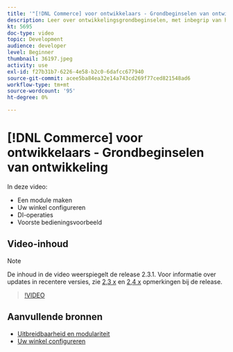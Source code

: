 ```yaml
---
title: '"[!DNL Commerce] voor ontwikkelaars - Grondbeginselen van ontwikkeling"'
description: Leer over ontwikkelingsgrondbeginselen, met inbegrip van het creëren van een module, het vormen van uw opslag, de verrichtingen van DI, en een voorcontrolemechanismevoorbeeld.
kt: 5695
doc-type: video
topic: Development
audience: developer
level: Beginner
thumbnail: 36197.jpeg
activity: use
exl-id: f27b31b7-6226-4e58-b2c0-6dafcc677940
source-git-commit: acee5ba84ea32e14a743cd269f77ced821548ad6
workflow-type: tm+mt
source-wordcount: '95'
ht-degree: 0%

---
```


# [!DNL Commerce] voor ontwikkelaars - Grondbeginselen van ontwikkeling

In deze video:

- Een module maken
- Uw winkel configureren
- DI-operaties
- Voorste bedieningsvoorbeeld

## Video-inhoud

>[!NOTE]
>
>De inhoud in de video weerspiegelt de release 2.3.1. Voor informatie over updates in recentere versies, zie [ 2,3 x](https://devdocs.magento.com/guides/v2.3/release-notes/bk-release-notes.html) en [2,4 x](https://devdocs.magento.com/guides/v2.4/release-notes/bk-release-notes.html) opmerkingen bij de release.

>[!VIDEO](https://video.tv.adobe.com/v/36197?quality=12&learn=on)

## Aanvullende bronnen

- [Uitbreidbaarheid en modulariteit](https://devdocs.magento.com/guides/v2.4/architecture/extensibility.html)
- [Uw winkel configureren](https://devdocs.magento.com/cloud/configure/configuration-overview.html)
